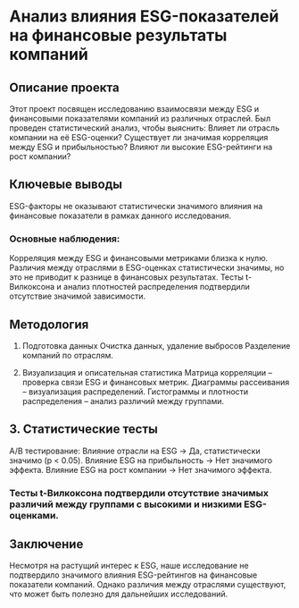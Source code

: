 # Анализ влияния ESG-показателей на финансовые результаты компаний

##  Описание проекта
Этот проект посвящен исследованию взаимосвязи между ESG и финансовыми показателями компаний из различных отраслей.
Был проведен статистический анализ, чтобы выяснить:
Влияет ли отрасль компании на её ESG-оценки?
Существует ли значимая корреляция между ESG и прибыльностью?
Влияют ли высокие ESG-рейтинги на рост компании?

## Ключевые выводы
ESG-факторы не оказывают статистически значимого влияния на финансовые показатели в рамках данного исследования.

### Основные наблюдения:
Корреляция между ESG и финансовыми метриками близка к нулю.
Различия между отраслями в ESG-оценках статистически значимы, но это не приводит к разнице в финансовых результатах.
Тесты t-Вилкоксона и анализ плотностей распределения подтвердили отсутствие значимой зависимости.

## Методология
1. Подготовка данных
Очистка данных, удаление выбросов
Разделение компаний по отраслям.

2. Визуализация и описательная статистика
   Матрица корреляции – проверка связи ESG и финансовых метрик.
   Диаграммы рассеивания – визуализация распределений.
   Гистограммы и плотности распределения – анализ различий между группами.

## 3. Статистические тесты
A/B тестирование:
Влияние отрасли на ESG → Да, статистически значимо (p < 0.05).
Влияние ESG на прибыльность → Нет значимого эффекта.
Влияние ESG на рост компании → Нет значимого эффекта.

### Тесты t-Вилкоксона подтвердили отсутствие значимых различий между группами с высокими и низкими ESG-оценками.

## Заключение
Несмотря на растущий интерес к ESG, наше исследование не подтвердило значимого влияния ESG-рейтингов на финансовые показатели компаний. Однако различия между отраслями существуют, что может быть полезно для дальнейших исследований.
